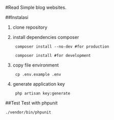 #Read
Simple blog websites.

##Instalasi
1. clone repository
2. install dependencies composer

        composer install --no-dev #for production

        composer install #for development

3. copy file environment

        cp .env.example .env

4. generate application key

        php artisan key:generate

##Test
Test with phpunit

    ./vendor/bin/phpunit
